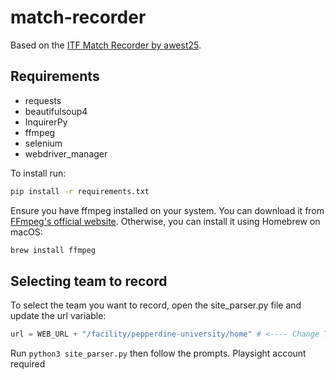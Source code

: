 # match-recorder

Based on the [ITF Match Recorder by awest25](https://github.com/awest25/ITF-Match-Recorder). 

## Requirements
- requests
- beautifulsoup4
- InquirerPy
- ffmpeg
- selenium 
- webdriver_manager

  
To install run: 
```bash
pip install -r requirements.txt
```

Ensure you have ffmpeg installed on your system. You can download it from [FFmpeg's official website](https://ffmpeg.org/download.html). Otherwise, you can install it using Homebrew on macOS:
```bash
brew install ffmpeg
```

## Selecting team to record 
To select the team you want to record, open the site_parser.py file and update the url variable:
```python
url = WEB_URL + "/facility/pepperdine-university/home" # <---- Change This line to team of your choice
```

Run ```python3 site_parser.py``` then follow the prompts. Playsight account required
  
